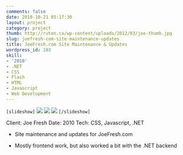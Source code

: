 ```yaml
---
comments: false
date: 2010-10-21 05:17:30
layout: project
category: project
thumb: http://ruten.ca/wp-content/uploads/2012/03/joe-thumb.jpg
slug: joefresh-com-site-maintenance-updates
title: JoeFresh.com Site Maintenance & Updates
wordpress_id: 183
skill:
- '2010'
- .NET
- CSS
- Flash
- HTML
- Javascript
- Web Development
---
```


`[slideshow]`
![](http://ruten.ca/wp-content/uploads/2012/03/joe-cropped1.jpg)
![](http://ruten.ca/wp-content/uploads/2012/03/joe-cropped2.jpg)
![](http://ruten.ca/wp-content/uploads/2012/03/joe-cropped3.jpg)
`[/slideshow]`

Client: Joe Fresh
Date: 2010
Tech: CSS, Javascript, .NET



	
  * Site maintenance and updates for JoeFresh.com

	
  * Mostly frontend work, but also worked a bit with the .NET backend


